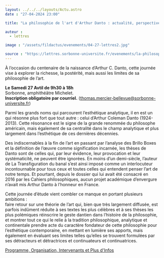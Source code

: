 ```yaml
---
layout: ../../../layouts/Actu.astro
date : "27-04-2024 23:00"

title: "La philosophie de l'art d'Arthur Danto : actualité, perspectives et critiques"

auteur :
  - lettres

image : "/assets/fildactus/evenements/04-27-lettres2.jpg"

source : "https://lettres.sorbonne-universite.fr/evenements/la-philosophie-de-l-art-d-arthur-danto-actualite-perspectives-et-critiques"
---
```


À l’occasion du centenaire de la naissance d’Arthur C. Danto, cette journée vise à explorer la richesse, la postérité, mais aussi les limites de sa philosophie de l’art.

__Le Samedi 27 Avtil de 9h30 à 18h__  
Sorbonne, amphithéâtre Michelet.  
__Inscription obligatoire par courriel.__ (thomas.mercier-bellevue@sorbonne-universite.fr)

Parmi les grands noms qui parcourent l’esthétique analytique, il en est un qui résonne plus fort que tout autre : celui d’Arthur Coleman Danto (1924- 2013). Cette résonance est le signe de la grande renommée du philosophe américain, mais également de sa centralité dans le champ analytique et plus largement dans l’esthétique de ces dernières décennies.

Des indiscernables à la fin de l’art en passant par l’analyse des Brillo Boxes et la définition de l’œuvre comme signification incarnée, les thèses de Danto sont de celles qui, par leur évidence, leur provocation et leur systématicité, ne peuvent être ignorées. En moins d’un demi-siècle, l’auteur de La Transfiguration du banal s’est ainsi imposé comme un interlocuteur incontournable pour tous ceux et toutes celles qui entendent penser l’art de notre temps. Et pourtant, depuis le dossier qui lui avait été consacré en 2016 par les Cahiers philosophiques, aucun projet académique d’envergure n’avait mis Arthur Danto à l’honneur en France.

Cette journée d’étude vient combler ce manque en portant plusieurs ambitions :  
faire retour sur une théorie de l’art qui, bien que très largement diffusée, est parfois indûment réduite à ses textes les plus célèbres et à ses thèses les plus polémiques
réinscrire le geste dantien dans l’histoire de la philosophie, et montrer tout ce qui le relie à la tradition philosophique, analytique et continentale
prendre acte du caractère fondateur de cette philosophie pour l’esthétique contemporaine, en mettant en lumière ses apports, mais également en évaluant ses limites telles qu’elles se trouvent formulées par ses détracteurs et détractrices et continuateurs et continuatrices.

[Programme, Organisation, Intervenants et Plus d'Infos](https://lettres.sorbonne-universite.fr/evenements/la-philosophie-de-l-art-d-arthur-danto-actualite-perspectives-et-critiques)